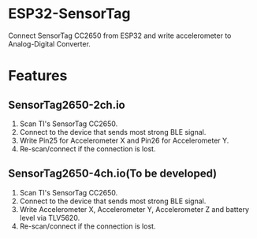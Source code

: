 # ESP32-SensorTag
Connect SensorTag CC2650 from ESP32 and write accelerometer to Analog-Digital Converter.

# Features

## SensorTag2650-2ch.io
1. Scan TI's SensorTag CC2650.
2. Connect to the device that sends most strong BLE signal.
3. Write Pin25 for Accelerometer X and Pin26 for Accelerometer Y.
4. Re-scan/connect if the connection is lost.

## SensorTag2650-4ch.io(To be developed)
1. Scan TI's SensorTag CC2650.
2. Connect to the device that sends most strong BLE signal.
3. Write Accelerometer X, Accelerometer Y, Accelerometer Z and battery level via TLV5620.
4. Re-scan/connect if the connection is lost.
